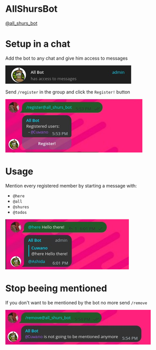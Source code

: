 # AllShursBot

[@all_shurs_bot](https://t.me/all_shurs_bot)

# Setup in a chat

Add the bot to any chat and give him access to messages

![access](./images/access.jpg)

Send `/register` in the group and click the `Register!` button

![register](./images/register.jpg)

# Usage

Mention every registered member by starting a message with:
  - `@here`
  - `@all`
  - `@shures`
  - `@todos`

![usage](./images/usage.jpg)

# Stop beeing mentioned

If you don't want to be mentioned by the bot no more send `/remove`

![remove](./images/remove.jpg)
